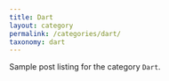 ```yaml
---
title: Dart
layout: category
permalink: /categories/dart/
taxonomy: dart
---
```


Sample post listing for the category `Dart`.
